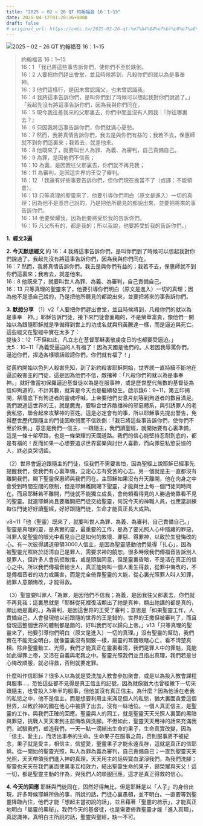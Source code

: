 ```yaml
---
title: "2025 – 02 – 26 QT 約翰福音 16：1~15"
date: 2025-04-12T01:20:16+0800
draft: false
# original_url: https://cmtc.tw/2025-02-26-qt-%e7%b4%84%e7%bf%b0%e7%a6%8f%e9%9f%b3-16%ef%bc%9a115
---
```


![2025 – 02 – 26 QT 約翰福音 16：1\~15](/images/qt.jpg  "2025 – 02 – 26 QT 約翰福音 16：1\~15")

> 約翰福音 16：1\~15  
> 16：1 「我已將這些事告訴你們，使你們不至於跌倒。  
> 16：2 人要把你們趕出會堂，並且時候將到，凡殺你們的就以為是事奉　神。  
> 16：3 他們這樣行，是因未曾認識父，也未曾認識我。  
> 16：4 我將這事告訴你們，是叫你們到了時候可以想起我對你們說過了。」「我起先沒有將這事告訴你們，因為我與你們同在。  
> 16：5 現今我往差我來的父那裏去，你們中間並沒有人問我：『你往哪裏去？』  
> 16：6 只因我將這事告訴你們，你們就滿心憂愁。  
> 16：7 然而，我將真情告訴你們，我去是與你們有益的；我若不去，保惠師就不到你們這裏來；我若去，就差他來。  
> 16：8 他既來了，就要叫世人為罪、為義、為審判，自己責備自己。  
> 16：9 為罪，是因他們不信我；  
> 16：10 為義，是因我往父那裏去，你們就不再見我；  
> 16：11 為審判，是因這世界的王受了審判。  
> 16：12 「我還有好些事要告訴你們，但你們現在擔當不了（或譯：不能領會）。  
> 16：13 只等真理的聖靈來了，他要引導你們明白（原文是進入）一切的真理；因為他不是憑自己說的，乃是把他所聽見的都說出來，並要把將來的事告訴你們。  
> 16：14 他要榮耀我，因為他要將受於我的告訴你們。  
> 16：15 凡父所有的，都是我的；所以我說，他要將受於我的告訴你們。」

**1.  經文3遍**

**2. 今天默想經文**
約 16：4 我將這事告訴你們，是叫你們到了時候可以想起我對你們說過了。我起先沒有將這事告訴你們，因為我與你們同在。  
16：7 然而，我將真情告訴你們，我去是與你們有益的；我若不去，保惠師就不到你們這裏來；我若去，就差他來。  
16：8 他既來了，就要叫世人為罪、為義、為審判，自己責備自己。  
16：13 只等真理的聖靈來了，他要引導你們明白（原文是進入）一切的真理；因為他不是憑自己說的，乃是把他所聽見的都說出來，並要把將來的事告訴你們。

**3. 默想分享**
（1）v2「人要把你們趕出會堂，並且時候將到，凡殺你們的就以為是事奉　神。」耶穌告訴門徒，接下來門徒會面臨的，不是榮華富貴，像他們一開始以為跟隨耶穌就是準備得到世上的功成名就與飛黃騰達一樣，而是逼迫與死亡。這些經文在聖經中實在太多了：  
提後3：12「不但如此，凡立志在基督耶穌裏敬虔度日的也都要受逼迫。」  
太5：10\~11「為義受逼迫的人有福了！因為天國是他們的。人若因我辱罵你們，逼迫你們，捏造各樣壞話毀謗你們，你們就有福了！」

從舊約開始以色列人殺害先知，到了新約殺害耶穌開始，世界就一直持續不斷地在逼迫殺害主的門徒，這是因為他們不信，敵擋神：「凡殺你們的就以為是事奉　神。」就好像當初保羅逼迫基督徒以為是在服事神，或是歷世歷代無數的基督徒為信仰殉道的，不計其數，就算是今天也是繼續發生。啟示錄6：9\~11，第五印揭開，祭壇底下有殉道者的靈魂呼喊，上帝要他們安息片刻等到殉道者的數目滿足。我們說過這世界的王，就是魔鬼，要聯合世界敵擋神的邪惡體系，與引誘罪人的老我私慾，聯合起來攻擊神的百姓。這是必定會有的事，所以耶穌事先提出警告，免得歷世歷代跟隨主的門徒因軟弱而不信跌倒：「我已將這些事告訴你們，使你們不至於跌倒。」意思是我們一信主，一跟隨主，我們讀聖經，就開始要有心裏準備，這是一條十架窄路，也是一條榮耀的天國道路。我們的信心能堅持忍耐到底的，都是有福的！反而如果一心想要追求世界宴樂與討世人喜歡，而向罪惡私慾妥協的人，終必哀哭切齒。

（2）世界會逼迫跟隨主的門徒，但我們不需要害怕，因為聖經上說耶穌已經事先提醒我們，使我們有心裏準備，立定心志有受苦的心志。另一個就是主一直都沒有離開我們，賜下聖靈保惠師與我們同在。主耶穌如果沒有升天離開，他在肉身之中會受到時間空間的限制，但是耶穌離開賜下聖靈，才能與世上每一個門徒同時同在。而且耶穌若不離開，門徒就不能獨立成長，會倚頼看得見的人勝過倚靠看不見的聖靈。就連耶穌尚且要離開把門徒交給聖靈，何況今天的神職人員，也應當訓練每位門徒好好讀聖經，好好跟隨門徒，生命才能真正長大成熟。

v8\~11「他（聖靈）既來了，就要叫世人為罪、為義、為審判，自己責備自己。」聖靈是真理的靈，是真實的靈，最重要的工作，是為了要光照人心中隱藏的罪惡，叫罪人從聖靈的眼光中看見自己是如何的敗壞、罪惡、得罪神，以致於生發悔改的心。有一次彼得講道帶領3000人信主，是因為聖靈感動他們覺得「扎心」，因為被聖靈光照終於認清自己是罪人，需要求神的饒恕。很多時候我們傳福音告訴別人是罪人，但許多人會抗拒敵擋，或是頭腦同意，但是靈裏昏暗，不是活在真正的信心之中。所以我們傳福音給世人，真正能夠叫一個人重生得救，從罪中悔改的，不是傳福音者的功力或厲害，而是完全倚靠聖靈的大能，從心裏光照罪人叫人知罪，給罪人意願悔改，才能得救。

（3）聖靈要叫罪人「為罪，是因他們不信我；為義，是因我往父那裏去，你們就不再見我；這裏思就是「耶穌從死裡復活顯出了祂是真神，顯出祂講的都是真的，顯出祂是義的。」為審判，是因這世界的王受了審判；意思是「如果聖靈工作，人責備自己，人會發現他以前跟隨的世界的王是錯的，世界的王撒但被審判了，而且發現這整個世界的體制都是錯的，好叫我們可以歸向上帝。」v13「只等真理的聖靈來了，他要引導你們明白（原文是進入）一切的真理。」沒有聖靈的幫助，我們實在不能完全明白，就像靈裏沒有開竅一樣，屬靈的耳聾眼瞎心亡，看不清楚真相。除非聖靈動工、光照，我們才能真正在靈裏看清，我們是罪人中的罪魁，竟能如此得罪上帝，又活在自義與老我之中。聖靈光照我們並且指出真理，我們若是甘心悔改順服，就必得救，否則就要定罪。

什麼叫作信耶穌？很多人以為就是受洗加入教會參加聚會，或是以為投入教會課程與服事…，恐怕這些都不見得是真正信主的記號，因為就像猶大也曾經撇下一切來跟隨主，也曾投入3年半的服事，但他並沒有真正信主。為什麼？因為他活在老我的私慾之中，他不是信主，而是想要利用主來滿足個人的私慾，猶大裏面貪愛這個世界，以致於神的國在他心中被擠了出去，沒有一絲地位。一個人真正信主，是聖靈的工作，與我們正確的回應。聖靈與人的同工，就是聖靈天天光照人裏面的黑暗與罪惡，挑戰人天天來到主前悔改與洗腳。不但如此，聖靈天天用神的話來充滿我們，試驗我們，塑造我們，一天一點一滴結出生命的果子，生命真實改變，因為「信主、愛主」，而活出事奉的生命。生命果子在服事之前，否則服事將不被紀念，果子就是愛主，相信主，信望愛，聖靈果子才能永遠長存，這就是真正的信耶穌。從一開始的聖靈光照，叫人為罪為義為審判，自己責備自己；一直到聖靈天天光照，天天帶領我們進入神的真理，天天用主的話與寶血潔淨我們，為我們洗腳；聖靈也天天在我們裏面使萬事互相效力，結出聖靈生命的果子，歸榮耀與天父！這一切，都是聖靈主動的作為，與我們人的順服回應，這才是真正得救的信心。

**4. 今天的回應**
耶穌與門徒同在，固然好得無比，但是耶穌是以「人子」的身份出現，許多時候耶穌所做的事，所說的話，門徒心裏愚頓，並不明白。一直要等到聖靈降臨內住，他們才能「想起主當初說的話」，並且藉著「聖靈的啟示」，才能真正地明白「屬靈的奧秘」。我們今天的基督徒，也是需要倚靠聖靈才能「進入真理」，真認識神，真明白主所說的話，聖靈與聖經，缺一不可。
